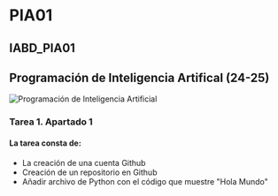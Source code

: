 # PIA01
## IABD_PIA01
## Programación de Inteligencia Artifical (24-25)
![Programación de Inteligencia Artificial](./PIA%20UD01%20Portada.PNG "Introducción a la programación de IA") 
### Tarea 1. Apartado 1
#### La tarea consta de:
* La creación de una cuenta Github
* Creación de un repositorio en Github
* Añadir archivo de Python con el código que muestre "Hola Mundo"

